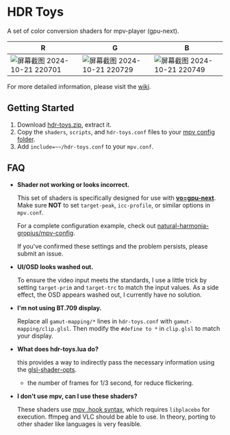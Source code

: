 # HDR Toys

A set of color conversion shaders for mpv-player (gpu-next).

| R                                                                                                              | G                                                                                                              | B                                                                                                              |
| -------------------------------------------------------------------------------------------------------------- | -------------------------------------------------------------------------------------------------------------- | -------------------------------------------------------------------------------------------------------------- |
| ![屏幕截图 2024-10-21 220701](https://github.com/user-attachments/assets/8fce1636-1a8f-49d5-88b5-6dfd2b8c3e9e) | ![屏幕截图 2024-10-21 220729](https://github.com/user-attachments/assets/e9d68096-aeb6-4dd0-8d2c-3c20aa201b94) | ![屏幕截图 2024-10-21 220749](https://github.com/user-attachments/assets/9078074b-be86-408d-9dcb-9dd171fdcac6) |

For more detailed information, please visit the [wiki](https://github.com/natural-harmonia-gropius/hdr-toys/wiki).

## Getting Started

1. Download [hdr-toys.zip](https://github.com/natural-harmonia-gropius/hdr-toys/archive/refs/heads/master.zip), extract it.
2. Copy the `shaders`, `scripts`, and `hdr-toys.conf` files to your [mpv config folder](https://mpv.io/manual/master/#configuration-files).
3. Add `include=~~/hdr-toys.conf` to your `mpv.conf`.

## FAQ

- **Shader not working or looks incorrect.**

  This set of shaders is specifically designed for use with [**vo=gpu-next**](https://mpv.io/manual/master/#video-output-drivers-gpu-next). Make sure **NOT** to set `target-peak`, `icc-profile`, or similar options in `mpv.conf`.

  For a complete configuration example, check out [natural-harmonia-gropius/mpv-config](https://github.com/natural-harmonia-gropius/mpv-config).

  If you've confirmed these settings and the problem persists, please submit an issue.

- **UI/OSD looks washed out.**

  To ensure the video input meets the standards, I use a little trick by setting `target-prim` and `target-trc` to match the input values. As a side effect, the OSD appears washed out, I currently have no solution.

- **I'm not using BT.709 display.**

  Replace all `gamut-mapping/*` lines in `hdr-toys.conf` with `gamut-mapping/clip.glsl`. Then modify the `#define to *` in `clip.glsl` to match your display.

- **What does hdr-toys.lua do?**

  this provides a way to indirectly pass the necessary information using the [glsl-shader-opts](https://mpv.io/manual/master/#options-glsl-shader-opts).

  - the number of frames for 1/3 second, for reduce flickering.

- **I don't use mpv, can I use these shaders?**

  These shaders use [mpv .hook syntax](https://libplacebo.org/custom-shaders/), which requires `libplacebo` for execution. ffmpeg and VLC should be able to use. In theory, porting to other shader like languages is very feasible.
